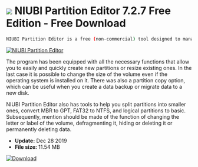 # ![](https://cdn.softexe.net/static/icon/9/niubi-partition-editor-9546.png) NIUBI Partition Editor 7.2.7 Free Edition - Free Download

```sh
NIUBI Partition Editor is a free (non-commercial) tool designed to manage partitions and hard drives in Windows.
```
[![NIUBI Partition Editor](https://gallery.dpcdn.pl/imgc/Tools/81442/g_-_420x350_1.5_-_x026cc8cf-0823-4fdb-afde-e276c97048f9.png)](https://softexe.net/win/disks-files/hdd-utilities/niubi-partition-editor:aedf.html)

The program has been equipped with all the necessary functions that allow you to easily and quickly create new partitions or resize existing ones. In the last case it is possible to change the size of the volume even if the operating system is installed on it. There was also a partition copy option, which can be useful when you create a data backup or migrate data to a new disk.
 
 NIUBI Partition Editor also has tools to help you split partitions into smaller ones, convert MBR to GPT, FAT32 to NTFS, and logical partitions to basic. Subsequently, mention should be made of the function of changing the letter or label of the volume, defragmenting it, hiding or deleting it or permanently deleting data.


- **Update:** Dec 28 2019
- **File size:** 11.54 MB

[![Download](https://cdn.softexe.net/static/img/download.png)](https://softexe.net/win/disks-files/hdd-utilities/niubi-partition-editor:aedf.html)

